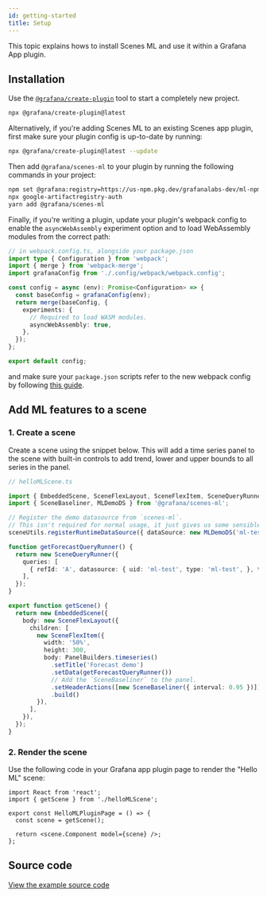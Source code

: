 ```yaml
---
id: getting-started
title: Setup
---
```


This topic explains hows to install Scenes ML and use it within a Grafana App plugin.

## Installation

Use the [`@grafana/create-plugin`](https://github.com/grafana/plugin-tools/blob/main/packages/create-plugin/README.md) tool to start a completely new project.

```bash
npx @grafana/create-plugin@latest
```

Alternatively, if you're adding Scenes ML to an existing Scenes app plugin, first make sure your plugin config is up-to-date by running:

```bash
npx @grafana/create-plugin@latest --update
```

Then add `@grafana/scenes-ml` to your plugin by running the following commands in your project:

```bash
npm set @grafana:registry=https://us-npm.pkg.dev/grafanalabs-dev/ml-npm-dev/
npx google-artifactregistry-auth
yarn add @grafana/scenes-ml
```

Finally, if you're writing a plugin, update your plugin's webpack config to enable the `asyncWebAssembly` experiment option and to load WebAssembly modules from the correct path:

```typescript
// in webpack.config.ts, alongside your package.json
import type { Configuration } from 'webpack';
import { merge } from 'webpack-merge';
import grafanaConfig from './.config/webpack/webpack.config';

const config = async (env): Promise<Configuration> => {
  const baseConfig = grafanaConfig(env);
  return merge(baseConfig, {
    experiments: {
      // Required to load WASM modules.
      asyncWebAssembly: true,
    },
  });
};

export default config;
```

and make sure your `package.json` scripts refer to the new webpack config by following [this guide][extend-configuration].


## Add ML features to a scene

### 1. Create a scene

Create a scene using the snippet below. This will add a time series panel to the scene with built-in controls to add trend, lower and upper bounds to all series in the panel.

```ts
// helloMLScene.ts

import { EmbeddedScene, SceneFlexLayout, SceneFlexItem, SceneQueryRunner, PanelBuilders, sceneUtils } from '@grafana/scenes';
import { SceneBaseliner, MLDemoDS } from '@grafana/scenes-ml';

// Register the demo datasource from `scenes-ml`.
// This isn't required for normal usage, it just gives us some sensible demo data.
sceneUtils.registerRuntimeDataSource({ dataSource: new MLDemoDS('ml-test', 'ml-test') })

function getForecastQueryRunner() {
  return new SceneQueryRunner({
    queries: [
      { refId: 'A', datasource: { uid: 'ml-test', type: 'ml-test', }, type: 'forecasts' },
    ],
  });
}

export function getScene() {
  return new EmbeddedScene({
    body: new SceneFlexLayout({
      children: [
        new SceneFlexItem({
          width: '50%',
          height: 300,
          body: PanelBuilders.timeseries()
            .setTitle('Forecast demo')
            .setData(getForecastQueryRunner())
            // Add the `SceneBaseliner` to the panel.
            .setHeaderActions([new SceneBaseliner({ interval: 0.95 })])
            .build()
        }),
      ],
    }),
  });
}
```

### 2. Render the scene

Use the following code in your Grafana app plugin page to render the "Hello ML" scene:

```tsx
import React from 'react';
import { getScene } from './helloMLScene';

export const HelloMLPluginPage = () => {
  const scene = getScene();

  return <scene.Component model={scene} />;
};
```

## Source code

[View the example source code](https://github.com/grafana/scenes-ml/tree/main/docusaurus/docs/getting-started.tsx)

[extend-configuration]: https://grafana.com/developers/plugin-tools/create-a-plugin/extend-a-plugin/extend-configurations#3-update-the-packagejson-to-use-the-new-webpack-config
